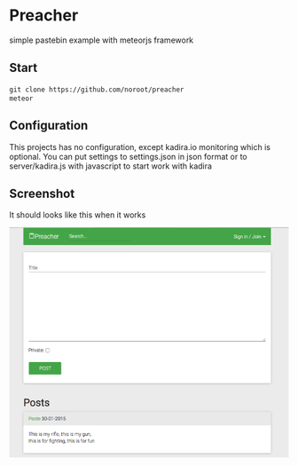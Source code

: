 # Preacher


simple pastebin example with meteorjs framework



## Start

	git clone https://github.com/noroot/preacher
	meteor



## Configuration

This projects has no configuration, except kadira.io monitoring which is optional.
You can put settings to settings.json in json format or to server/kadira.js with javascript to start work with kadira
		

## Screenshot

It should looks like this when it works

![](./screenshot.png)